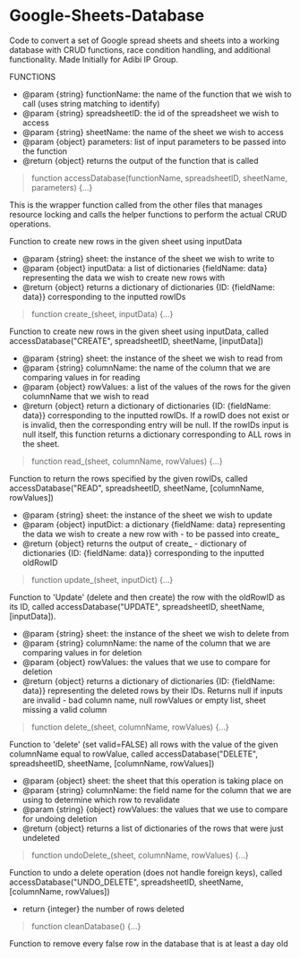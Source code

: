 # Google-Sheets-Database
Code to convert a set of Google spread sheets and sheets into a working database with CRUD functions, race condition handling, and additional functionality. Made Initially for Adibi IP Group.

FUNCTIONS

- @param {string} functionName: the name of the function that we wish to call (uses string matching to identify)
- @param {string} spreadsheetID: the id of the spreadsheet we wish to access
- @param {string} sheetName: the name of the sheet we wish to access
- @param {object} parameters: list of input parameters to be passed into the function
- @return {object} returns the output of the function that is called

> function accessDatabase(functionName, spreadsheetID, sheetName, parameters) {...}

This is the wrapper function called from the other files that manages resource locking and calls the helper functions to perform the actual CRUD operations.


Function to create new rows in the given sheet using inputData
- @param {string} sheet: the instance of the sheet we wish to write to
- @param {object} inputData: a list of dictionaries {fieldName: data} representing the data we wish to create new rows with
- @return {object} returns a dictionary of dictionaries {ID: {fieldName: data}} corresponding to the inputted rowIDs

>function create_(sheet, inputData) {...}

Function to create new rows in the given sheet using inputData, called accessDatabase("CREATE", spreadsheetID, sheetName, [inputData])


 - @param {string} sheet: the instance of the sheet we wish to read from
 - @param {string} columnName: the name of the column that we are comparing values in for reading
 - @param {object} rowValues: a list of the values of the rows for the given columnName that we wish to read
 - @return {object} return a dictionary of dictionaries {ID: {fieldName: data}} corresponding to the inputted rowIDs.
                   If a rowID does not exist or is invalid, then the corresponding entry will be null.
                   If the rowIDs input is null itself, this function returns a dictionary corresponding to ALL rows in the sheet.
>function read_(sheet, columnName, rowValues) {...}

Function to return the rows specified by the given rowIDs, called accessDatabase("READ", spreadsheetID, sheetName, [columnName, rowValues])


 - @param {string} sheet: the instance of the sheet we wish to update
 - @param {object} inputDict: a dictionary {fieldName: data} representing the data we wish to create a new row with - to be passed into create_
 - @return {object} returns the output of create_ - dictionary of dictionaries {ID: {fieldName: data}} corresponding to the inputted oldRowID

>function update_(sheet, inputDict) {...}

Function to 'Update' (delete and then create) the row with the oldRowID as its ID, called accessDatabase("UPDATE", spreadsheetID, sheetName, [inputData]).


 - @param {string} sheet: the instance of the sheet we wish to delete from
 - @param {string} columnName: the name of the column that we are comparing values in for deletion
 - @param {object} rowValues: the values that we use to compare for deletion
 - @return {object} returns a dictionary of dictionaries {ID: {fieldName: data}} representing the deleted rows by their IDs. Returns null if inputs are invalid - bad column name, null rowValues or empty list, sheet missing a valid column 

>function delete_(sheet, columnName, rowValues) {...}

Function to 'delete' (set valid=FALSE) all rows with the value of the given columnName equal to rowValue, called accessDatabase("DELETE", spreadsheetID, sheetName, [columnName, rowValues])


 - @param {object} sheet: the sheet that this operation is taking place on
 - @param {string} columnName: the field name for the column that we are using to determine which row to revalidate
 - @param {string} {object} rowValues: the values that we use to compare for undoing deletion
 - @return {object} returns a list of dictionaries of the rows that were just undeleted

>function undoDelete_(sheet, columnName, rowValues) {...}

Function to undo a delete operation (does not handle foreign keys), called accessDatabase("UNDO_DELETE", spreadsheetID, sheetName, [columnName, rowValues])


 - return {integer} the number of rows deleted 
 
>function cleanDatabase() {...}

Function to remove every false row in the database that is at least a day old
